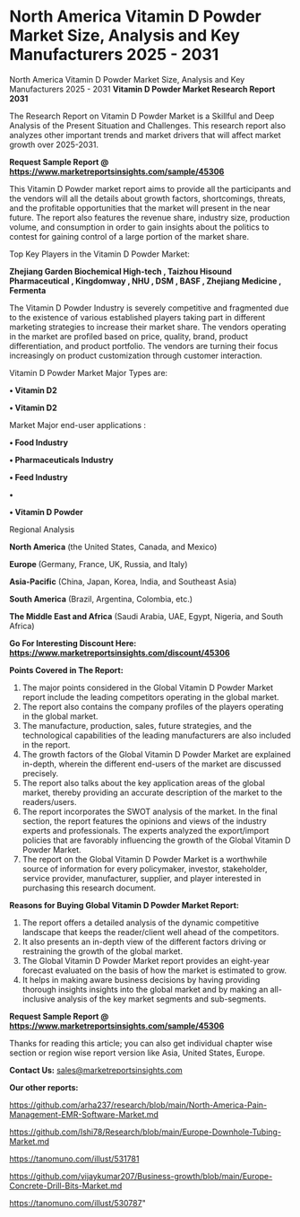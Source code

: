 # North America Vitamin D Powder Market Size, Analysis and Key Manufacturers 2025 - 2031
North America Vitamin D Powder Market Size, Analysis and Key Manufacturers 2025 - 2031
<strong>Vitamin D Powder Market Research Report 2031</strong>

The Research Report on Vitamin D Powder Market is a Skillful and Deep Analysis of the Present Situation and Challenges. This research report also analyzes other important trends and market drivers that will affect market growth over 2025-2031.

<strong>Request Sample Report @ <a href=https://www.marketreportsinsights.com/sample/45306>https://www.marketreportsinsights.com/sample/45306</a></strong>

This Vitamin D Powder market report aims to provide all the participants and the vendors will all the details about growth factors, shortcomings, threats, and the profitable opportunities that the market will present in the near future. The report also features the revenue share, industry size, production volume, and consumption in order to gain insights about the politics to contest for gaining control of a large portion of the market share.

Top Key Players in the Vitamin D Powder Market:

<strong>Zhejiang Garden Biochemical High-tech , Taizhou Hisound Pharmaceutical , Kingdomway , NHU , DSM , BASF , Zhejiang Medicine , Fermenta</strong>

The Vitamin D Powder Industry is severely competitive and fragmented due to the existence of various established players taking part in different marketing strategies to increase their market share. The vendors operating in the market are profiled based on price, quality, brand, product differentiation, and product portfolio. The vendors are turning their focus increasingly on product customization through customer interaction.

Vitamin D Powder Market Major Types are:

<strong>•  Vitamin D2 

•  Vitamin D2</strong>

Market Major end-user applications :

<strong>•  Food Industry 

•  Pharmaceuticals Industry 

•  Feed Industry

•  

•  Vitamin D Powder</strong>

Regional Analysis

</u><strong><b>North America</b></strong> (the United States, Canada, and Mexico)

<strong><b>Europe </b></strong>(Germany, France, UK, Russia, and Italy)

<strong><b>Asia-Pacific</b></strong> (China, Japan, Korea, India, and Southeast Asia)

<strong><b>South America</b></strong> (Brazil, Argentina, Colombia, etc.)

<strong><b>The Middle East and Africa</b></strong> (Saudi Arabia, UAE, Egypt, Nigeria, and South Africa)

<strong>Go For Interesting Discount Here: <a href=https://www.marketreportsinsights.com/discount/45306>https://www.marketreportsinsights.com/discount/45306</a></strong>

<strong>Points Covered in The Report:</strong>
<ol>
  <li>The major points considered in the Global Vitamin D Powder Market report include the leading competitors operating in the global market.</li>
  <li>The report also contains the company profiles of the players operating in the global market.</li>
  <li>The manufacture, production, sales, future strategies, and the technological capabilities of the leading manufacturers are also included in the report.</li>
  <li>The growth factors of the Global Vitamin D Powder Market are explained in-depth, wherein the different end-users of the market are discussed precisely.</li>
  <li>The report also talks about the key application areas of the global market, thereby providing an accurate description of the market to the readers/users.</li>
  <li>The report incorporates the SWOT analysis of the market. In the final section, the report features the opinions and views of the industry experts and professionals. The experts analyzed the export/import policies that are favorably influencing the growth of the Global Vitamin D Powder Market.</li>
  <li>The report on the Global Vitamin D Powder Market is a worthwhile source of information for every policymaker, investor, stakeholder, service provider, manufacturer, supplier, and player interested in purchasing this research document.</li>
</ol>
<strong>Reasons for Buying Global Vitamin D Powder Market Report:</strong>

<ol>
  <li>The report offers a detailed analysis of the dynamic competitive landscape that keeps the reader/client well ahead of the competitors.</li>
  <li>It also presents an in-depth view of the different factors driving or restraining the growth of the global market.</li>
  <li>The Global Vitamin D Powder Market report provides an eight-year forecast evaluated on the basis of how the market is estimated to grow.</li>
  <li>It helps in making aware business decisions by having providing thorough insights insights into the global market and by making an all-inclusive analysis of the key market segments and sub-segments.</li>
</ol>
<strong>Request Sample Report @ <a href=https://www.marketreportsinsights.com/sample/45306>https://www.marketreportsinsights.com/sample/45306</a></strong>


Thanks for reading this article; you can also get individual chapter wise section or region wise report version like Asia, United States, Europe.

<strong>Contact Us:</strong>
sales@marketreportsinsights.com

<strong>Our other reports:</strong>

<a href=https://github.com/arha237/research/blob/main/North-America-Pain-Management-EMR-Software-Market.md>https://github.com/arha237/research/blob/main/North-America-Pain-Management-EMR-Software-Market.md</a>

<a href=https://github.com/Ishi78/Research/blob/main/Europe-Downhole-Tubing-Market.md>https://github.com/Ishi78/Research/blob/main/Europe-Downhole-Tubing-Market.md</a>

<a href=https://tanomuno.com/illust/531781>https://tanomuno.com/illust/531781</a>

<a href=https://github.com/vijaykumar207/Business-growth/blob/main/Europe-Concrete-Drill-Bits-Market.md>https://github.com/vijaykumar207/Business-growth/blob/main/Europe-Concrete-Drill-Bits-Market.md</a>

<a href=https://tanomuno.com/illust/530787>https://tanomuno.com/illust/530787</a>"
